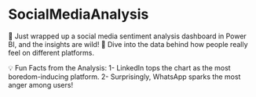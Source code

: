 # SocialMediaAnalysis

🚀 Just wrapped up a social media sentiment analysis dashboard in Power BI, and the insights are wild!
🧠 Dive into the data behind how people really feel on different platforms.

💡 Fun Facts from the Analysis:
1- LinkedIn tops the chart as the most boredom-inducing platform.
2- Surprisingly, WhatsApp sparks the most anger among users!
